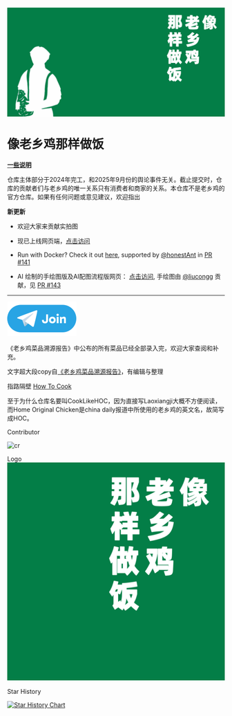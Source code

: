 ![pic](/banner.png)

# 像老乡鸡那样做饭

[**一些说明**](https://github.com/Gar-b-age/CookLikeHOC/issues/26)

仓库主体部分于2024年完工，和2025年9月份的舆论事件无关。截止提交时，仓库的贡献者们与老乡鸡的唯一关系只有消费者和商家的关系。本仓库不是老乡鸡的官方仓库。如果有任何问题或意见建议，欢迎指出

**新更新**

- 欢迎大家来贡献实拍图

- 现已上线网页端，[点击访问](https://cooklikehoc.soilzhu.su)

- Run with Docker? Check it out [here](https://github.com/Gar-b-age/CookLikeHOC/tree/main/docker_support), supported by [@honestAnt](https://github.com/honestAnt) in [PR #141](https://github.com/Gar-b-age/CookLikeHOC/pull/141)

- AI 绘制的手绘图版及AI配图流程版网页： [点击访问](https://ai.cooklikehoc.soilzhu.su), 手绘图由 [@liucongg](https://github.com/liucongg) 贡献，见 [PR #143](https://github.com/Gar-b-age/CookLikeHOC/pull/143)

---

[![link](/tg.png)](https://t.me/cooklikehoc)

《老乡鸡菜品溯源报告》中公布的所有菜品已经全部录入完，欢迎大家查阅和补充。

文字超大段copy自[《老乡鸡菜品溯源报告》](https://www.lxjchina.com.cn/display.asp?id=4226)，有编辑与整理

指路隔壁 [How To Cook](https://cook.aiursoft.cn/)

至于为什么仓库名要叫CookLikeHOC，因为直接写Laoxiangji大概不方便阅读，而Home Original Chicken是china daily报道中所使用的老乡鸡的英文名，故简写成HOC。

Contributor

![cr](https://contrib.rocks/image?repo=Gar-b-age/CookLikeHOC)

Logo
![pic](/logo.png) 

Star History

[![Star History Chart](https://api.star-history.com/svg?repos=Gar-b-age/CookLikeHOC&type=Date)](https://star-history.com/#Gar-b-age/CookLikeHOC&Date)

